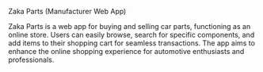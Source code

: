 Zaka Parts (Manufacturer Web App)

Zaka Parts is a web app for buying and selling car parts, functioning as an online store. Users can easily browse, search for specific components, and add items to their shopping cart for seamless transactions. The app aims to enhance the online shopping experience for automotive enthusiasts and professionals.


